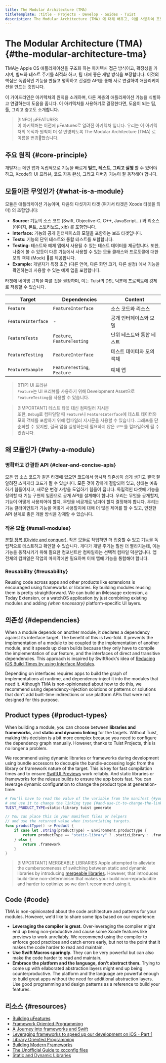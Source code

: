 ```yaml
---
title: The Modular Architecture (TMA)
titleTemplate: :title · Projects · Develop · Guides · Tuist
description: The Modular Architecture (TMA) 에 대해 배우고, 이를 사용하여 프로젝트를 구조화 하는 방법을 배워봅니다.
---
```


# The Modular Architecture (TMA) {#the-modular-architecture-tma}

TMA는 Apple OS 애플리케이션을 구조화 하는 아키텍처 접근 방식이고, 확장성을 가지며, 빌드와 테스트 주기를 최적화 하고, 팀 내에 좋은 개발 방식을 보장합니다. 이것의 핵심은 독립적인 기능을 만들고 명확하고 간결한 API를 통해 서로 연결하여 애플리케이션을 만드는 것입니다.

이 가이드라인은 아키텍처의 원칙을 소개하며, 다른 계층의 애플리케이션 기능을 식별하고 연결하는데 도움을 줍니다. 이 아키텍처를 사용하기로 결정한다면, 도움이 되는 팁, 툴, 그리고 충고도 소개합니다.

> [!INFO] µFEATURES\
> 이 아키텍처는 이전에 µFeatures로 알려진 아키텍처 입니다. 우리는 이 아키텍처의 목적과 원칙이 더 잘 반영되도록 The Modular Architecture (TMA) 로 이름을 변경했습니다.

## 주요 원칙 {#core-principle}

개발자는 메인 앱과 독립적으로 기능을 빠르게 **빌드, 테스트, 그리고 실행** 할 수 있어야 하고, Xcode의 UI 프리뷰, 코드 자동 완성, 그리고 디버깅 기능이 잘 동작해야 합니다.

## 모듈이란 무엇인가 {#what-is-a-module}

모듈은 애플리케이션 기능이며, 다음의 다섯가지 타겟 (여기서 타겟은 Xcode 타겟을 의미) 의 조합입니다:

- **Source:** 기능의 소스 코드 (Swift, Objective-C, C++, JavaScript...) 와 리소스 (이미지, 폰트, 스토리보드, xib) 를 포함합니다.
- **Interface:** 기능의 공개 인터페이스와 모델을 포함하는 보조 타겟입니다.
- **Tests:** 기능의 단위 테스트와 통합 테스트를 포함합니다.
- **Testing:** 테스트와 예제 앱에서 사용될 수 있는 테스트 데이터를 제공합니다. 또한, 나중에 볼 수 있듯이 다른 기능에서 사용할 수 있는 모듈 클래스와 프로토콜에 대한 모의 객체 (Mock) 를 제공합니다.
- **Example:** 개발자가 특정 조건 (다른 언어, 다른 화면 크기, 다른 설정) 에서 기능을 확인하는데 사용할 수 있는 예제 앱을 포함합니다.

타겟에 네이밍 규칙을 따를 것을 권장하며, 이는 Tuist의 DSL 덕분에 프로젝트에 강제로 적용할 수 있습니다.

| Target             | Dependencies                | Content        |
| ------------------ | --------------------------- | -------------- |
| `Feature`          | `FeatureInterface`          | 소스 코드와 리소스     |
| `FeatureInterface` | -                           | 공개 인터페이스와 모델   |
| `FeatureTests`     | `Feature`, `FeatureTesting` | 단위 테스트와 통합 테스트 |
| `FeatureTesting`   | `FeatureInterface`          | 테스트 데이터와 모의 객체 |
| `FeatureExample`   | `FeatureTesting`, `Feature` | 예제 앱           |

> [!TIP] UI 프리뷰\
> `Feature`는 UI 프리뷰를 사용하기 위해 Development Asset으로 `FeatureTesting`을 사용할 수 있습니다.

> [!IMPORTANT] 테스트 타겟 대신 컴파일러 지시문\
> 또한, `Debug`로 컴파일할 때 `Feature`나 `FeatureInterface`에 테스트 데이터와 모의 객체를 포함하기 위해 컴파일러 지시문을 사용할 수 있습니다. 그래프를 단순화할 수 있지만, 결국 앱을 실행하는데 필요하지 않은 코드를 컴파일하게 될 수 있습니다.

## 왜 모듈인가 {#why-a-module}

### 명확하고 간결한 API {#clear-and-concise-apis}

모든 앱 소스 코드가 같은 타겟에 있으면 코드에서 암시적 의존성이 쉽게 생기고 결국 잘 알려진 스파게티 코드가 될 수 있습니다. 모든 것이 강하게 결합되어 있고, 상태는 예측하기 힘들어지고, 새로운 변경 사항을 도입하기 힘들어 집니다. 독립적인 타겟에 기능을 정의할 때 기능 구현의 일환으로 공개 API를 설계해야 합니다. 우리는 무엇을 공개할지, 기능이 어떻게 사용되어야 할지, 무엇을 비공개로 남겨야 할지 결정해야 합니다. 우리는 기능 클라이언트가 기능을 어떻게 사용할지에 대해 더 많은 제어를 할 수 있고, 안전한 API 설계로 좋은 개발 방식을 강제할 수 있습니다.

### 작은 모듈 {#small-modules}

[분할 정복 (Divide and conquer)](https://en.wikipedia.org/wiki/Divide_and_conquer). 작은 모듈로 작업하면 더 집중할 수 있고 기능을 독립적으로 테스트하고 확인할 수 있습니다. 게다가 개발 주기는 훨씬 더 빨라지는데, 이는 기능을 동작시키기 위해 필요한 컴포넌트만 컴파일하는 선택적 컴파일 덕분입니다. 앱 전체의 컴파일은 작업의 마지막에만 필요하며 이때 앱에 기능을 통합해야 합니다.

### Reusability {#reusability}

Reusing code across apps and other products like extensions is encouraged using frameworks or libraries. By building modules reusing them is pretty straightforward. We can build an iMessage extension, a Today Extension, or a watchOS application by just combining existing modules and adding _(when necessary)_ platform-specific UI layers.

## 의존성 {#dependencies}

When a module depends on another module, it declares a dependency against its interface target. The benefit of this is two-fold. It prevents the implementation of a module to be coupled to the implementation of another module, and it speeds up clean builds because they only have to compile the implementation of our feature, and the interfaces of direct and transitive dependencies. This approach is inspired by SwiftRock's idea of [Reducing iOS Build Times by using Interface Modules](https://swiftrocks.com/reducing-ios-build-times-by-using-interface-targets).

Depending on interfaces requires apps to build the graph of implementations at runtime, and dependency-inject it into the modules that need it. Although TMA is non-opinionated about how to do this, we recommend using dependency-injection solutions or patterns or solutions that don't add built-time indirections or use platform APIs that were not designed for this purpose.

## Product types {#product-types}

When building a module, you can choose between **libraries and frameworks**, and **static and dynamic linking** for the targets. Without Tuist, making this decision is a bit more complex because you need to configure the dependency graph manually. However, thanks to Tuist Projects, this is no longer a problem.

We recommend using dynamic libraries or frameworks during development using <LocalizedLink href="/guides/develop/projects/synthesized-files#bundle-accessors">bundle accessors</LocalizedLink> to decouple the bundle-accessing logic from the library or framework nature of the target. This is key for fast compilation times and to ensure [SwiftUI Previews](https://developer.apple.com/documentation/swiftui/previews-in-xcode) work reliably. And static libraries or frameworks for the release builds to ensure the app boots fast. You can leverage <LocalizedLink href="/guides/develop/projects/dynamic-configuration#configuration-through-environment-variables">dynamic configuration</LocalizedLink> to change the product type at generation-time:

```bash
# You'll have to read the value of the variable from the manifest {#youll-have-to-read-the-value-of-the-variable-from-the-manifest}
# and use it to change the linking type {#and-use-it-to-change-the-linking-type}
TUIST_PRODUCT_TYPE=static-library tuist generate
```

```swift
// You can place this in your manifest files or helpers
// and use the returned value when instantiating targets.
func productType() -> Product {
    if case let .string(productType) = Environment.productType {
        return productType == "static-library" ? .staticLibrary : .framework
    } else {
        return .framework
    }
}
```

> [!IMPORTANT] MERGEABLE LIBRARIES
> Apple attempted to alleviate the cumbersomeness of switching between static and dynamic libraries by introducing [mergeable libraries](https://developer.apple.com/documentation/xcode/configuring-your-project-to-use-mergeable-libraries). However, that introduces build-time non-determinism that makes your build non-reproducible and harder to optimize so we don't recommend using it.

## Code {#code}

TMA is non-opinionated about the code architecture and patterns for your modules. However, we'd like to share some tips based on our experience:

- **Leveraging the compiler is great.** Over-leveraging the compiler might end up being non-productive and cause some Xcode features like previews to work unreliably. We recommend using the compiler to enforce good practices and catch errors early, but not to the point that it makes the code harder to read and maintain.
- **Use Swift Macros sparingly.** They can be very powerful but can also make the code harder to read and maintain.
- **Embrace the platform and the language, don't abstract them.** Trying to come up with ellaborated abstraction layers might end up being counterproductive. The platform and the language are powerful enough to build great apps without the need for additional abstraction layers. Use good programming and design patterns as a reference to build your features.

## 리소스 {#resources}

- [Building µFeatures](https://speakerdeck.com/pepibumur/building-ufeatures)
- [Framework Oriented Programming](https://speakerdeck.com/pepibumur/framework-oriented-programming-mobilization-dot-pl)
- [A Journey into frameworks and Swift](https://speakerdeck.com/pepibumur/a-journey-into-frameworks-and-swift)
- [Leveraging frameworks to speed up our development on iOS - Part 1](https://developers.soundcloud.com/blog/leveraging-frameworks-to-speed-up-our-development-on-ios-part-1)
- [Library Oriented Programming](https://academy.realm.io/posts/justin-spahr-summers-library-oriented-programming/)
- [Building Modern Frameworks](https://developer.apple.com/videos/play/wwdc2014/416/)
- [The Unofficial Guide to xcconfig files](https://pewpewthespells.com/blog/xcconfig_guide.html)
- [Static and Dynamic Libraries](https://pewpewthespells.com/blog/static_and_dynamic_libraries.html)
